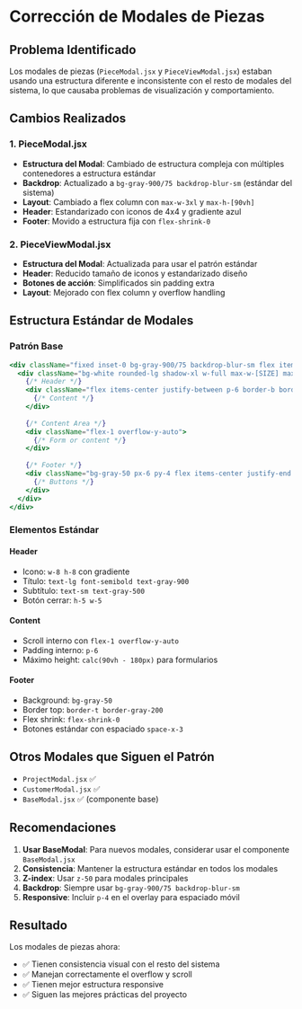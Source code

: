 # Corrección de Modales de Piezas

## Problema Identificado
Los modales de piezas (`PieceModal.jsx` y `PieceViewModal.jsx`) estaban usando una estructura diferente e inconsistente con el resto de modales del sistema, lo que causaba problemas de visualización y comportamiento.

## Cambios Realizados

### 1. PieceModal.jsx
- **Estructura del Modal**: Cambiado de estructura compleja con múltiples contenedores a estructura estándar
- **Backdrop**: Actualizado a `bg-gray-900/75 backdrop-blur-sm` (estándar del sistema)
- **Layout**: Cambiado a flex column con `max-w-3xl` y `max-h-[90vh]`
- **Header**: Estandarizado con iconos de 4x4 y gradiente azul
- **Footer**: Movido a estructura fija con `flex-shrink-0`

### 2. PieceViewModal.jsx
- **Estructura del Modal**: Actualizada para usar el patrón estándar
- **Header**: Reducido tamaño de iconos y estandarizado diseño
- **Botones de acción**: Simplificados sin padding extra
- **Layout**: Mejorado con flex column y overflow handling

## Estructura Estándar de Modales

### Patrón Base
```jsx
<div className="fixed inset-0 bg-gray-900/75 backdrop-blur-sm flex items-center justify-center z-50 p-4">
  <div className="bg-white rounded-lg shadow-xl w-full max-w-[SIZE] max-h-[90vh] overflow-hidden flex flex-col">
    {/* Header */}
    <div className="flex items-center justify-between p-6 border-b border-gray-200">
      {/* Content */}
    </div>
    
    {/* Content Area */}
    <div className="flex-1 overflow-y-auto">
      {/* Form or content */}
    </div>
    
    {/* Footer */}
    <div className="bg-gray-50 px-6 py-4 flex items-center justify-end space-x-3 flex-shrink-0 border-t border-gray-200">
      {/* Buttons */}
    </div>
  </div>
</div>
```

### Elementos Estándar

#### Header
- Icono: `w-8 h-8` con gradiente
- Título: `text-lg font-semibold text-gray-900`
- Subtítulo: `text-sm text-gray-500`
- Botón cerrar: `h-5 w-5`

#### Content
- Scroll interno con `flex-1 overflow-y-auto`
- Padding interno: `p-6`
- Máximo height: `calc(90vh - 180px)` para formularios

#### Footer
- Background: `bg-gray-50`
- Border top: `border-t border-gray-200`
- Flex shrink: `flex-shrink-0`
- Botones estándar con espaciado `space-x-3`

## Otros Modales que Siguen el Patrón
- `ProjectModal.jsx` ✅
- `CustomerModal.jsx` ✅
- `BaseModal.jsx` ✅ (componente base)

## Recomendaciones
1. **Usar BaseModal**: Para nuevos modales, considerar usar el componente `BaseModal.jsx`
2. **Consistencia**: Mantener la estructura estándar en todos los modales
3. **Z-index**: Usar `z-50` para modales principales
4. **Backdrop**: Siempre usar `bg-gray-900/75 backdrop-blur-sm`
5. **Responsive**: Incluir `p-4` en el overlay para espaciado móvil

## Resultado
Los modales de piezas ahora:
- ✅ Tienen consistencia visual con el resto del sistema
- ✅ Manejan correctamente el overflow y scroll
- ✅ Tienen mejor estructura responsive
- ✅ Siguen las mejores prácticas del proyecto
